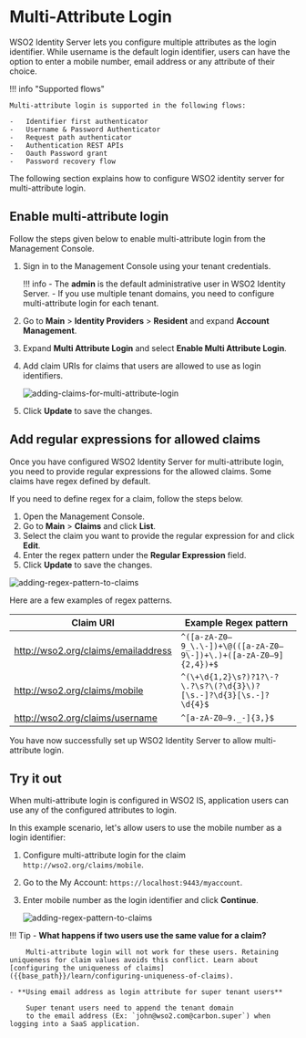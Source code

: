 # Multi-Attribute Login

WSO2 Identity Server lets you configure multiple attributes as the login identifier. While username is the default login identifier, users can have the option to enter a mobile number, email address or any attribute of their choice.

!!! info "Supported flows"

    Multi-attribute login is supported in the following flows:

    -   Identifier first authenticator
    -   Username & Password Authenticator
    -   Request path authenticator
    -   Authentication REST APIs
    -   Oauth Password grant
    -   Password recovery flow

The following section explains how to configure WSO2 identity server for multi-attribute login.

## Enable multi-attribute login

Follow the steps given below to enable multi-attribute login from the Management Console.

1.  Sign in to the Management Console using your tenant credentials.

    !!! info
        - The **admin** is the default administrative user in WSO2 Identity Server.
        - If you use multiple tenant domains, you need to configure multi-attribute login for each tenant.

2.  Go to **Main** > **Identity Providers** > **Resident** and expand **Account Management**.

3.  Expand **Multi Attribute Login** and select **Enable Multi Attribute Login**.

4.  Add claim URIs for claims that users are allowed to use as login identifiers.

    ![adding-claims-for-multi-attribute-login]({{base_path}}/assets/img/guides/adding-claims-for-multi-attribute-login.png)

5. Click **Update** to save the changes.

## Add regular expressions for allowed claims

Once you have configured WSO2 Identity Server for multi-attribute login, you need to provide regular expressions for the allowed claims. Some claims have regex defined by default. 

If you need to define regex for a claim, follow the steps below.

1.  Open the Management Console. 
2.  Go to **Main** > **Claims** and click **List**.
3.  Select the claim you want to provide the regular expression for and click **Edit**.
4.  Enter the regex pattern under the **Regular Expression** field.
5.  Click **Update** to save the changes.

![adding-regex-pattern-to-claims]({{base_path}}/assets/img/guides/adding-regex-pattern-to-claim.png)

Here are a few examples of regex patterns.

| Claim URI                           | Example Regex pattern    |
|-------------------------------------|-----------------------------------------------------------------|
| http://wso2.org/claims/emailaddress | `^([a-zA-Z0–9_\.\-])+\@(([a-zA-Z0–9\-])+\.)+([a-zA-Z0–9]{2,4})+$` |
| http://wso2.org/claims/mobile       | `^(\+\d{1,2}\s?)?1?\-?\.?\s?\(?\d{3}\)?[\s.-]?\d{3}[\s.-]?\d{4}$` |
| http://wso2.org/claims/username     | `^[a-zA-Z0–9._-]{3,}$`                                            |

You have now successfully set up WSO2 Identity Server to allow multi-attribute login.

## Try it out

When multi-attribute login is configured in WSO2 IS, application users can use any of the configured attributes to login. 

In this example scenario, let's allow users to use the mobile number as a login identifier:

1.  Configure multi-attribute login for the claim `http://wso2.org/claims/mobile`.
2.  Go to the My Account: `https://localhost:9443/myaccount`.
3.  Enter mobile number as the login identifier and click **Continue**.

    ![adding-regex-pattern-to-claims]({{base_path}}/assets/img/guides/login-with-mobile-number.png)

!!! Tip
    - **What happens if two users use the same value for a claim?** 

        Multi-attribute login will not work for these users. Retaining uniqueness for claim values avoids this conflict. Learn about [configuring the uniqueness of claims]({{base_path}}/learn/configuring-uniqueness-of-claims).

    - **Using email address as login attribute for super tenant users**

        Super tenant users need to append the tenant domain 
        to the email address (Ex: `john@wso2.com@carbon.super`) when logging into a SaaS application.   
